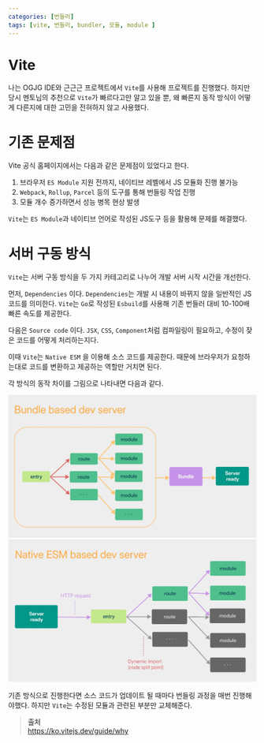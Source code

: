 ```yaml
---
categories: [번들러]
tags: [vite, 번들러, bundler, 모듈, module ]
---
```


# Vite
나는 OGJG IDE와 근근근 프로젝트에서 `Vite`를 사용해 프로젝트를 진행했다. 하지만 당시 멘토님의 추천으로 `Vite`가 빠르다고만 알고 있을 뿐, 왜 빠른지 동작 방식이 어떻게 다른지에 대한 고민을 전혀하지 않고 사용했다.

# 기존 문제점
Vite 공식 홈페이지에서는 다음과 같은 문제점이 있었다고 한다.

1. 브라우저 `ES Module` 지원 전까지, 네이티브 레벨에서 JS 모듈화 진행 불가능
2. `Webpack`, `Rollup`, `Parcel` 등의 도구를 통해 번들링 작업 진행
3. 모듈 개수 증가하면서 성능 병목 현상 발생

`Vite`는 `ES Module`과 네이티브 언어로 작성된 JS도구 등을 활용해 문제를 해결했다.

# 서버 구동 방식
`Vite`는 서버 구동 방식을 두 가지 카테고리로 나누어 개발 서버 시작 시간을 개선한다.

먼저, `Dependencies` 이다. `Dependencies`는 개발 시 내용이 바뀌지 않을 일반적인 JS 코드를 의미한다. `Vite`는 `Go`로 작성된 `Esbuild`를 사용해 기존 번들러 대비 10-100배 빠른 속도를 제공한다.

다음은 `Source code` 이다. `JSX`, `CSS`, `Component`처럼 컴파일링이 필요하고, 수정이 잦은 코드를 어떻게 처리하는지다.

이때 `Vite`는 `Native ESM` 을 이용해 소스 코드를 제공한다. 때문에 브라우저가 요청하는대로 코드를 변환하고 제공하는 역할만 거치면 된다.

각 방식의 동작 차이를 그림으로 나타내면 다음과 같다.

![](/assets/img/post/2024-08-26/bundle.jpg)
![](/assets/img/post/2024-08-26/native.jpg)

기존 방식으로 진행한다면 소스 코드가 업데이트 될 때마다 번들링 과정을 매번 진행해야했다. 하지만 `Vite`는 수정된 모듈과 관련된 부분만 교체해준다.


> **출처** <br>
> https://ko.vitejs.dev/guide/why
